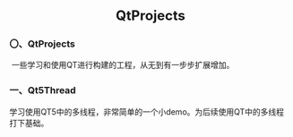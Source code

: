<div align = "center">
	<font size = "5">
    	<b>QtProjects</b>
    </font>    
</div>

### 〇、QtProjects

​		一些学习和使用QT进行构建的工程，从无到有一步步扩展增加。

### 一、Qt5Thread

​		学习使用QT5中的多线程，非常简单的一个小demo。为后续使用QT中的多线程打下基础。

